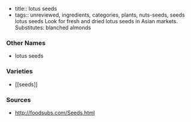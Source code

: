 - title:: lotus seeds
- tags:: unreviewed, ingredients, categories, plants, nuts-seeds, seeds
lotus seeds Look for fresh and dried lotus seeds in Asian markets. Substitutes: blanched almonds

### Other Names

* lotus seeds

### Varieties

* [[seeds]]

### Sources
* http://foodsubs.com/Seeds.html
